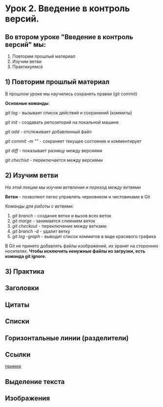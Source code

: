 # Урок 2. Введение в контроль версий.
## Во втором уроке "Введение в контроль версий" мы: 
1) Повторим прошлый материал
2) Изучим ветви
3) Практикуемся 

## 1) Повторим прошлый материал
В прошлом уроке мы научились сохранять правки (git commit) 

**Основные команды**: 

*git log* - вызывает список действий и сохранений (коммиты)

*git init* - создавать репозиторий на локальной машине 

*git add* - отслеживает добавленный файл

*git commit -m ""* - сохраняет текущее состояние и комментирует  

*git diff* - показывает разницу между версиями

*git chechiut* - переключается между версиями 

## 2) Изучим ветви

*На этой лекции мы изучим ветвления и переход между ветвями*

**Ветви** - позволяют легко управлять черновиком и чистовиками в Git

*Команды для работы с ветвями:*

1) *git branch* - создание ветки и вызов всех веток
2) *git marge* - занимается слиянием веток
3) *git checkout* - переключение между ветками
4) *git branch -d* - удалит ветку
5) *git log -graph* - выводит список коммитов в виде красивого графика

В Git не принято добавлять файлы
изображений, их хранят на сторонних
носителях. **Чтобы исключить ненужные файлы
из загрузки, есть команда git ignore.**

## 3) Практика

## Заголовки 

## Цитаты

## Списки

## Горизонтальные линии (разделители)

## Ссылки

[пример](http://example.com/ "Необязательная подсказка")

## Выделение текста

## Изображения 

